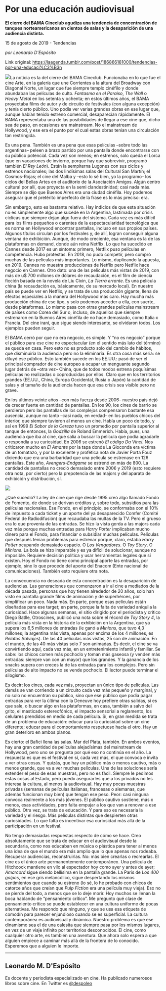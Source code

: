 # Por una educación audiovisual

**El cierre del BAMA Cineclub agudiza una tendencia de concentración de tanques norteamericanos en cientos de salas y la desaparición de una audiencia distinta.**

15 de agosto de 2019 - Tendencias

_por Leonardo D'Espósito_

Link original: https://laagenda.tumblr.com/post/186866181000/tendencias-por-una-educaci%C3%B3n

![](https://64.media.tumblr.com/c07ca05281e4b59159b2551faf910062/cce4ddf49ba5f8ad-36/s500x750/40b9ca9520b89fc76c5ec46e87cfbacd6029917a.jpg)La noticia es la del
cierre del BAMA Cineclub. Funcionaba en lo que fue el cine Arte, en
la galería que une Corrientes a la altura del Broadway con Diagonal
Norte, un lugar que fue siempre templo cinéfilo y donde abundaban las
películas de culto. *Fantasma en el Paraíso*, *The Wall* o *Heavy Metal*
en los setenta y ochenta; en estos últimos años, el BAMA proyectaba
films de autor y de circuito de festivales (con alguna excepción) y
tenía cierto público. Uno podía ver varias grandes obras en ese
lugar que, aunque habían tenido estreno comercial, desaparecían
rápidamente. El BAMA representaba una de las posibilidades de llegar
a ese cine que, dicho sea de paso, en ocasiones era mainstream. No el
mainstream de Hollywood, y ese era el punto por el cual estas obras
tenían una circulación tan restringida.

Es una pena. También
es una pena que esas películas –sobre todo las argentinas– peleen a
brazo partido por una pantalla donde encontrarse con su público
potencial. Cada vez son menos; en estrenos, solo queda el Lorca (que
en vacaciones de invierno, porque hay que sobrevivir, programó
también *El Rey León*). Están la sempiterna Lugones con sus ciclos y
estrenos nacionales; las dos lindísimas salas del Cultural San
Martín; el Cosmos-Rojas; el cine del Malba y –esto lo sé bien, yo
la programo– los ciclos del Bellas Artes en el auditorio de la
Asociación Amigos. Algún centro cultural por allí, que proyecta en
la semi clandestinidad; casi nada más. Siempre se dijo que Buenos
Aires era una ciudad cinéfila. Hoy podemos asegurar que el pretérito
imperfecto de la frase es lo más preciso: era.






Sin embargo, esto es
bastante relativo. Hay indicios de que esta situación no es
simplemente algo que sucede en la Argentina, lastimada por crisis
cíclicas que siempre dejan algo fuera del sistema. Cada vez es más
difícil para los films pequeños o carentes de la espectacularidad
tecnológica que es norma en Hollywood encontrar pantallas, incluso en
sus propios países. Algunos títulos circulan por los festivales y,
de allí, logran conseguir alguna ventana de exhibición. Aunque, de
modo creciente, esa ventana es la de las plataformas on demand, donde
aún reina Netflix. Lo que ha sucedido en Cannes desde 2017 es un
síntoma: primero, Netflix puso películas en competencia. Hubo
protestas. En 2018, no pudo competir, pero compró muchas de las
películas más importantes. Lo mismo, duplicando la apuesta, en
2019. Cannes no muestra producciones de Netflix pero Netflix hace
negocio en Cannes. Otro dato: una de las películas más vistas de
2019, con más de u$ 700 millones de dólares de recaudación, es el
film de ciencia ficción basada en la novela de Liu Cixin, *La Tierra
errante*. Es una película china (la recaudación es, básicamente, de
su mercado local). En nuestro país se puede ver en Netflix, y se
trata de una producción gigante, llena de efectos especiales a la
manera del Hollywood más caro. Hay mucha más producción china de
ese tipo, y solo podemos acceder a ella, con suerte, desde
plataformas. Lo mismo pasa con otras grandes películas mainstream de
países como Corea del Sur o, incluso, de aquellos que siempre
estrenaron en la Buenos Aires cinéfila de no hace demasiado, como
Italia o Francia. Del cine iraní, que sigue siendo interesante, se
olvidaron todos. Los ejemplos pueden seguir.

El BAMA cerró por que
no era negocio, es simple. Y “no es negocio” porque el público
para ese cine no espectacular (en el sentido más lato del término)
se queda en casa. Pero esto no es producto solo del cambio de
hábitos, que disminuiría la audiencia pero no la eliminaría. Es
otra cosa más seria: se diluyó ese público. Esto también sucede
en los EE.UU.: pasó de ser el principal comprador de cine europeo a
ocupar un menguante segundo lugar detrás de –otra vez– China, que de
todos modos estrena poquísimas películas no realizadas o
coproducidas por ellos. Claro que en los territorios grandes (EE.UU.,
China, Europa Occidental, Rusia o Japón) la cantidad de salas y el
tamaño de la audiencia hacen que esa crisis sea visible pero no
grave.

En los últimos veinte
años –con más fuerza desde 2006– nuestro país dejó de crecer
fuerte en cantidad de pantallas. En los 90, los cines de barrio se
perdieron pero las pantallas de los complejos compensaron bastante
esa ausencia, aunque no tanto –casi nada, en verdad– en los pueblos
chicos del interior, que siempre tuvieron al menos un cine. Había un
poco de todo, y así en 1999 *El Sabor de la Cereza* tuvo un promedio
por pantalla superior al tanque de entonces, la *Godzilla* de Roland
Emmerich. Había, pues, una audiencia que iba al cine, que salía a
buscar la película que podía agradarle o respondía a su
curiosidad. En 2006 se estrenó *El código Da Vinci*. Nos criticaron
mucho en *El Amante* por la tapa donde La Gioconda era víctima de un
tomatazo, y por la excelente y profética nota de Javier Porta Fouz
diciendo que era una barbaridad que una película se estrenase en 126
pantallas. Este año, *Avengers-Endgame* se estrenó en más de 800. La
cantidad de pantallas no creció demasiado entre 2006 y 2019 (esto
requiere otra nota, por cierto) pero la prepotencia de las majors y
del aparato de exhibición y distribución, sí.

![](https://64.media.tumblr.com/9eff32a110f8a24b306b6eff2ccac82d/cce4ddf49ba5f8ad-5e/s500x750/bc53764e04c985ebcf99856f91066b9fd4ded2b6.jpg)

¿Qué sucedió? La ley
de cine que rige desde 1995 creó algo llamado Fondo de Fomento, de
donde se derivan créditos y, sobre todo, subsidios para las
películas nacionales. Ese Fondo, en el principio, se conformaba con
el 10% de impuesto a cada ticket y un aporte del ya desaparecido
Comfer (Comité Federal de Radiodifusión) que recaudaba las multas
de la TV. Pero el grueso era lo que provenía de las entradas. Se
hizo la vista gorda a las majors cada vez más porque muchas entradas
para *Harry Potter* implicaban mucho dinero para el Fondo, para
financiar o subsidiar muchas películas. Películas que después
tenían problemas para estrenar porque, claro, estaba *Harry Potter*
ocupando demasiado espacio. O *Los Vengadores*. O *Toy Story*. O *Minions*.
La bola se hizo imparable y es ya difícil de solucionar, aunque no
imposible. Requiere decisión política y usar herramientas legales
que sí existen. Hoy el Fondo no tiene como principal aporte las
entradas, por ejemplo, sino lo que procede del aporte del Enacom
(Ente nacional de comunicaciones). También esto requiere otra nota.

La consecuencia no
deseada de esta concentración es la desaparición de audiencias. Las
generaciones que comenzaron a ir al cine a mediados de la década
pasada, personas que hoy tienen alrededor de 20 años, solo han visto
en pantalla grande films de animación y de superhéroes, por
simplificar un poco. Nada más. En parte, porque esas películas
están diseñadas para ese target; en parte, porque la falta de
variedad aniquila la curiosidad. Hace algunas semanas, el sitio
dirigido por el periodista y crítico Diego Batlle, Otroscines,
publicó una nota sobre el récord de *Toy Story 4*, la película más
vista en la historia de la exhibición en la Argentina, que ya supera
los 6,5 millones de entradas (le ganó a *Minions*, que tuvo 4,3
millones; la argentina más vista, apenas por encima de los 4
millones, es *Relatos Salvajes*). De las 40 películas más vistas, 25
son de animación. En el mundo, de las 40 más vistas solo 7 son
animadas. Es decir, el cine se va convirtiendo aquí, cada vez más,
en un entretenimiento infantil y familiar. Se sabe: los chicos comen
más pochoclo y toman más gaseosa (y venden más entradas: siempre
van con un mayor) que los grandes. Y la ganancia de los snacks supera
con creces la de las entradas para los complejos. Pero sin películas
de alto impacto no se vende pochoclo. El lector puede terminar el
silogismo.

Es decir: los cines,
cada vez más, proyectan un único tipo de películas. Las demás se
van corriendo a un circuito cada vez más pequeño y marginal, y no
solo no encuentran su público, sino que ese público que podía
pagar entradas para ver la última con la Deneuve hoy prefiere otras
salidas, si es que sale, o buscar algo en las plataformas, en casa,
también a salvo del grito, el masticado estereofónico, el impacto
sensorial a reglamento, los celulares prendidos en medio de cada
película. Sí, en gran medida se trata de un problema de educación:
educar para la curiosidad sobre un cine diferente; educar para el
comportamiento respetuoso hacia el otro. Hay un gran deterioro en
ambos planos.

Es cierto: el Bafici
llena las salas. Mar del Plata, también. En ambos eventos, hay una
gran cantidad de películas alejadísimas del mainstream de
Hollywood, pero uno se pregunta por qué eso no continúa en el año.
La respuesta es que es el festival en sí, cada vez más, el que
convoca e invita a ver otras cosas. Y quizás, que hay un público
más o menos cautivo, más o menos grande, que va a ver muchas
películas. Una de las soluciones sería extender el peso de esas
muestras, pero no es fácil. Siempre le pedimos estas cosas al
Estado, pero puedo asegurarles que a los privados no les interesa la
cultura, al menos la audiovisual. Hay muy pocas muestras privadas
(semanas de películas italianas, francesas o alemanas, que además
funcionan muy bien) que tengan ese peso. Peor: casi ninguna convoca
realmente a los más jóvenes. El público cautivo sostiene, más o
menos, esas actividades, pero falta empujar a los que van a renovar a
ese público. Otra vez, se trata de educación. Y para eso es
necesaria la variedad y el riesgo. Más películas distintas que
despierten otras curiosidades. Lo que falta es incentivar esa
curiosidad más allá de la participación en un festival. 


No tengo demasiadas
respuestas respecto de cómo se hace. Creo absolutamente que se trata
de educar en el audiovisual desde la secundaria, como nos educaban en
música o plástica para tener al menos una idea de que el mundo era
más amplio que lo que apenas nos rodeaba. Recuperar audiencias,
reconstruirlas. No: más bien crearlas o recrearlas. El cine es el
único arte permanentemente contemporáneo. Una película de
Hitchcock mantiene en vilo al espectador hoy como ayer y antes de
ayer; *Amarcord* sigue siendo bellísima en la pantalla grande. La
París de *Los 400 golpes*, en ese gris melancólico, sigue despertando
los mismos sentimientos que cuando su estreno (lo sé, lo he probado
con chicos de catorce años que creían que *Pulp Fiction* era una
película muy vieja). Eso no se pierde del todo, a menos que se lo
deje morir. Hoy muchos se llenan la boca hablando de “pensamiento
crítico”. Me pregunto qué clase de pensamiento crítico se puede
establecer en una cultura uniforme de pocas alternativas. Me respondo
que ninguno, y que se usa esa etiqueta de comodín para parecer
enjundioso cuando se es superficial. La cultura contemporánea es
audiovisual y dinámica. Nuestro problema es que ese dinamismo sea el
de una calesita que siempre pasa por los mismos lugares, en vez de un
viaje infinito por territorios desconocidos. El cine, como cualquier
otro arte, es también una aventura. Que ahora solo espera a que
alguien empiece a caminar más allá de la frontera de lo conocido.
Esperemos que a alguien le importe.



---

Leonardo M. D'Espósito
----------------------

 Es docente y periodista especializado en cine. Ha publicado numerosos libros sobre cine. En Twitter es [@despoleo](https://twitter.com/despoleo) 

